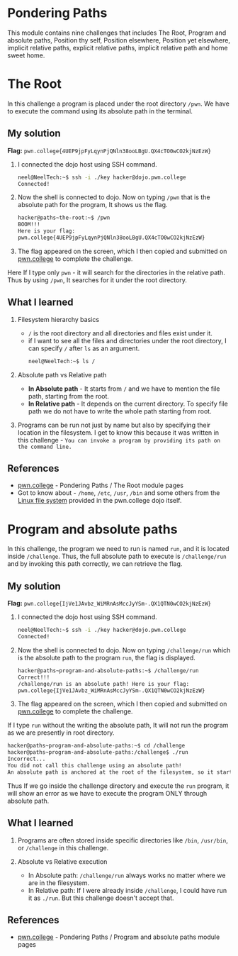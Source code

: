 # Pondering Paths
This module contains nine challenges that includes The Root, Program and absolute paths, Position thy self, Position elsewhere, Position yet elsewhere, implicit relative paths, explicit relative paths, implicit relative path and home sweet home.

# The Root
In this challenge a program is placed under the root directory `/pwn`. We have to execute the command using its absolute path in the terminal.

## My solution
**Flag:** `pwn.college{4UEP9jpFyLqynPjQNln38ooLBgU.QX4cTO0wCO2kjNzEzW}`

1. I connected the dojo host using SSH command.
    ```bash
    neel@NeelTech:~$ ssh -i ./key hacker@dojo.pwn.college
    Connected!
    ```
2. Now the shell is connected to dojo. Now on typing `/pwn` that is the absolute path for the program, It shows us the flag.
    ```bash
    hacker@paths~the-root:~$ /pwn
    BOOM!!!
    Here is your flag:
    pwn.college{4UEP9jpFyLqynPjQNln38ooLBgU.QX4cTO0wCO2kjNzEzW}
    ```
3. The flag appeared on the screen, which I then copied and submitted on [pwn.college](https://pwn.college/linux-luminarium/paths/) to complete the challenge.

Here If I type only `pwn` - it will search for the directories in the relative path. Thus by using `/pwn`, It searches for it under the root directory.

## What I learned

1. Filesystem hierarchy basics
    - `/` is the root directory and all directories and files exist under it.
    - if I want to see all the files and directories under the root directory, I can specify `/` after `ls` as an argument.
        ```bash
        neel@NeelTech:~$ ls /
        ```
2. Absolute path vs Relative path
    - **In Absolute path** - It starts from `/` and we have to mention the file path, starting from the root.
    - **In Relative path** - It depends on the current directory. To specify file path we do not have to write the whole path starting from root.

3. Programs can be run not just by name but also by specifying their location in the filesystem. I get to know this because it was written in this challenge - `You can invoke a program by providing its path on the command line.`

## References 
- [pwn.college](https://pwn.college/linux-luminarium/paths/) - Pondering Paths / The Root module pages
- Got to know about - `/home`, `/etc`, `/usr`, `/bin` and some others from the [Linux file system](https://docs.google.com/presentation/d/1rZYXk2waekELrSYIiBTk0z0XXx8e8ovvARrH0n6XeO8/edit?slide=id.g88f71ddc4c_0_0#slide=id.g88f71ddc4c_0_0) provided in the pwn.college dojo itself.


# Program and absolute paths
In this challenge, the program we need to run is named `run`, and it is located inside `/challenge`. Thus, the full absolute path to execute is `/challenge/run` and by invoking this path correctly, we can retrieve the flag.

## My solution

**Flag:** `pwn.college{IjVe1JAvbz_WiMRnAsMccJyYSm-.QX1QTN0wCO2kjNzEzW}`

1. I connected the dojo host using SSH command.
    ```bash
    neel@NeelTech:~$ ssh -i ./key hacker@dojo.pwn.college
    Connected!
    ```
2. Now the shell is connected to dojo. Now on typing `/challenge/run` which is the absolute path to the program `run`, the flag is displayed.
    ```bash
    hacker@paths~program-and-absolute-paths:~$ /challenge/run
    Correct!!!
    /challenge/run is an absolute path! Here is your flag:
    pwn.college{IjVe1JAvbz_WiMRnAsMccJyYSm-.QX1QTN0wCO2kjNzEzW}
    ```

3. The flag appeared on the screen, which I then copied and submitted on [pwn.college](https://pwn.college/linux-luminarium/paths/) to complete the challenge.

If I type `run` without the writing the absolute path, It will not run the program as we are presently in root directory.
```bash
hacker@paths~program-and-absolute-paths:~$ cd /challenge
hacker@paths~program-and-absolute-paths:/challenge$ ./run
Incorrect...
You did not call this challenge using an absolute path!
An absolute path is anchored at the root of the filesystem, so it starts with /
```
Thus If we go inside the challenge directory and execute the `run` program, it will show an error as we have to execute the program ONLY through absolute path.

## What I learned
1. Programs are often stored inside specific directories like `/bin`, `/usr/bin`, or `/challenge` in this challenge. 

2. Absolute vs Relative execution  
   - In Absolute path: `/challenge/run` always works no matter where we are in the filesystem.  
   - In Relative path: If I were already inside `/challenge`, I could have run it as `./run`. But this challenge doesn't accept that.

## References 
- [pwn.college](https://pwn.college/linux-luminarium/paths/) - Pondering Paths / Program and absolute paths module pages

